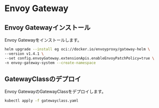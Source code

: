 # Envoy Gateway

## Envoy Gatewayインストール

Envoy Gatewayをインストールします。

```sh
helm upgrade --install eg oci://docker.io/envoyproxy/gateway-helm \
--version v1.4.1 \
--set config.envoyGateway.extensionApis.enableEnvoyPatchPolicy=true \
-n envoy-gateway-system --create-namespace
```

## GatewayClassのデプロイ

Envoy GatewayのGatewayClassをデプロイします。

```sh
kubectl apply -f gatewayclass.yaml
```
